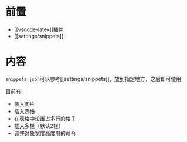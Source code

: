 # 前置
- [[vscode-latex]]插件
- [[settings/snippets]]
# 内容
`snippets.json`可以参考[[settings/snippets]]，放到指定地方，之后即可使用

目前有：
- 插入图片
- 插入表格
- 在表格中设置占多行的格子
- 插入多栏（默认2栏）
- 调整对象宽度高度用的命令